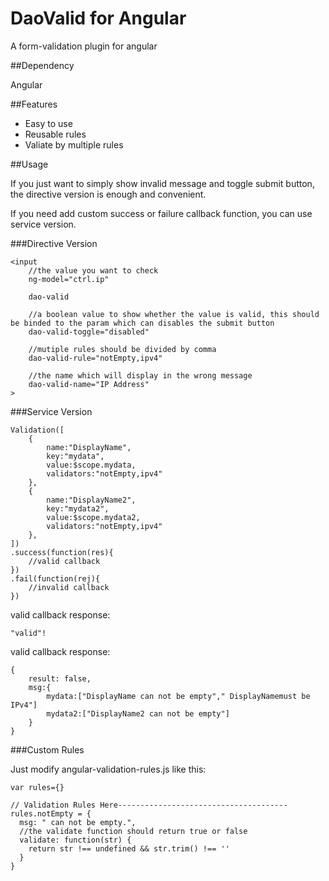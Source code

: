# DaoValid for Angular

A form-validation plugin for angular

##Dependency

Angular

##Features

- Easy to use
- Reusable rules
- Valiate by multiple rules


##Usage

If you just want to simply show invalid message and toggle submit button, the directive version is enough and convenient. 

If you need add custom success or failure callback function, you can use service version.

###Directive Version

	<input 
		//the value you want to check
        ng-model="ctrl.ip" 
        
        dao-valid
        
        //a boolean value to show whether the value is valid, this should be binded to the param which can disables the submit button 
        dao-valid-toggle="disabled"
        
        //mutiple rules should be divided by comma
        dao-valid-rule="notEmpty,ipv4"
        
        //the name which will display in the wrong message
        dao-valid-name="IP Address"
    >

###Service Version

	Validation([
	    {
	        name:"DisplayName",
	        key:"mydata",
	        value:$scope.mydata,
	        validators:"notEmpty,ipv4"
	    },
		{
			name:"DisplayName2",
			key:"mydata2",
			value:$scope.mydata2,
			validators:"notEmpty,ipv4"
		},
	])
	.success(function(res){
	    //valid callback
	})
	.fail(function(rej){
	    //invalid callback
	})
	
valid callback response:

	"valid"!
	
valid callback response:

	{
		result: false,
		msg:{
			mydata:["DisplayName can not be empty"," DisplayNamemust be IPv4"]
			mydata2:["DisplayName2 can not be empty"]
		}
	}	

###Custom Rules

Just modify angular-validation-rules.js like this:

	var rules={}

	// Validation Rules Here--------------------------------------
    rules.notEmpty = {
      msg: " can not be empty.",
      //the validate function should return true or false
      validate: function(str) {
        return str !== undefined && str.trim() !== ''
      }
    }
	